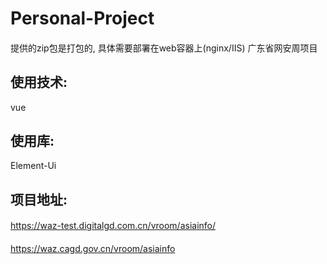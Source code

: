# Personal-Project
####
提供的zip包是打包的, 具体需要部署在web容器上(nginx/IIS)
广东省网安周项目
## 使用技术:
vue
## 使用库:
Element-Ui
## 项目地址:
#### 
https://waz-test.digitalgd.com.cn/vroom/asiainfo/
####
https://waz.cagd.gov.cn/vroom/asiainfo
